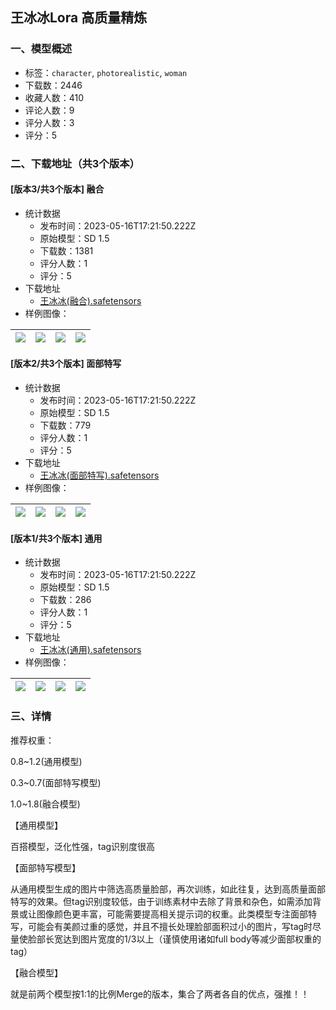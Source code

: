 ## 王冰冰Lora 高质量精炼
### 一、模型概述

- 标签：`character`, `photorealistic`, `woman`
- 下载数：2446
- 收藏人数：410
- 评论人数：9
- 评分人数：3
- 评分：5

### 二、下载地址（共3个版本）

#### [版本3/共3个版本] 融合

- 统计数据
  - 发布时间：2023-05-16T17:21:50.222Z
  - 原始模型：SD 1.5
  - 下载数：1381
  - 评分人数：1
  - 评分：5
- 下载地址
  - [王冰冰(融合).safetensors](https://civitai.com/api/download/models/71968)
- 样例图像：

| <img src="https://image.civitai.com/xG1nkqKTMzGDvpLrqFT7WA/76427892-ab80-4cbd-893a-ae992436c2c9/width=450/803669.jpeg" /> | <img src="https://image.civitai.com/xG1nkqKTMzGDvpLrqFT7WA/35370e28-b3a7-4219-aacc-f7bafe0ddfd5/width=450/803674.jpeg" /> | <img src="https://image.civitai.com/xG1nkqKTMzGDvpLrqFT7WA/21396db4-ce33-4222-b6aa-38673aa5e483/width=450/803673.jpeg" /> | <img src="https://image.civitai.com/xG1nkqKTMzGDvpLrqFT7WA/21294883-89df-4a39-b57d-e5916d5c43ac/width=450/803675.jpeg" /> |
| ---- | ---- | ---- | ---- |

#### [版本2/共3个版本] 面部特写

- 统计数据
  - 发布时间：2023-05-16T17:21:50.222Z
  - 原始模型：SD 1.5
  - 下载数：779
  - 评分人数：1
  - 评分：5
- 下载地址
  - [王冰冰(面部特写).safetensors](https://civitai.com/api/download/models/68472)
- 样例图像：

| <img src="https://image.civitai.com/xG1nkqKTMzGDvpLrqFT7WA/773e91b3-8021-443b-bba9-92d5cfafd6cc/width=450/763234.jpeg" /> | <img src="https://image.civitai.com/xG1nkqKTMzGDvpLrqFT7WA/8e196cba-b1e8-42d0-b497-6b6b78b852c9/width=450/763231.jpeg" /> | <img src="https://image.civitai.com/xG1nkqKTMzGDvpLrqFT7WA/734f2420-40ed-4fac-b229-2693d9fd2e88/width=450/763233.jpeg" /> | <img src="https://image.civitai.com/xG1nkqKTMzGDvpLrqFT7WA/000236c5-4e49-4e80-b213-6cf844ceb1a4/width=450/763236.jpeg" /> |
| ---- | ---- | ---- | ---- |

#### [版本1/共3个版本] 通用

- 统计数据
  - 发布时间：2023-05-16T17:21:50.222Z
  - 原始模型：SD 1.5
  - 下载数：286
  - 评分人数：1
  - 评分：5
- 下载地址
  - [王冰冰(通用).safetensors](https://civitai.com/api/download/models/70321)
- 样例图像：

| <img src="https://image.civitai.com/xG1nkqKTMzGDvpLrqFT7WA/157e8f80-9921-48e5-a648-f6398ec87b44/width=450/785466.jpeg" /> | <img src="https://image.civitai.com/xG1nkqKTMzGDvpLrqFT7WA/099ce7c1-2c1b-49ef-8ce0-b7cf877198dc/width=450/785374.jpeg" /> | <img src="https://image.civitai.com/xG1nkqKTMzGDvpLrqFT7WA/5cb39550-f995-491f-ae3a-587df6a47a74/width=450/785375.jpeg" /> | <img src="https://image.civitai.com/xG1nkqKTMzGDvpLrqFT7WA/861ef193-c07f-4da5-a73a-f98aac9ce184/width=450/785376.jpeg" /> |
| ---- | ---- | ---- | ---- |


### 三、详情
<p>推荐权重：</p><p>0.8~1.2(通用模型)</p><p>0.3~0.7(面部特写模型)</p><p>1.0~1.8(融合模型)</p><p></p><p>【通用模型】</p><p>百搭模型，泛化性强，tag识别度很高</p><p></p><p>【面部特写模型】</p><p>从通用模型生成的图片中筛选高质量脸部，再次训练，如此往复，达到高质量面部特写的效果。但tag识别度较低，由于训练素材中去除了背景和杂色，如需添加背景或让图像颜色更丰富，可能需要提高相关提示词的权重。此类模型专注面部特写，可能会有美颜过重的感觉，并且不擅长处理脸部面积过小的图片，写tag时尽量使脸部长宽达到图片宽度的1/3以上（谨慎使用诸如full body等减少面部权重的tag）</p><p></p><p>【融合模型】</p><p>就是前两个模型按1:1的比例Merge的版本，集合了两者各自的优点，强推！！</p>